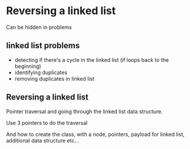 # Reversing a linked list

Can be hidden in problems 

## linked list problems

- detecting if there's a cycle in the linked list (if loops back to the beginning)
- identifying duplicates
- removing duplicates in linked list

## Reversing a linked list

Pointer traversal and going through the linked list data structure.

Use 3 pointers to do the traversal 

And how to create the class, with a node, pointers, payload for linked list, additional data structure etc...